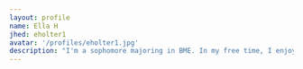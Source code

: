 ```yaml
---
layout: profile
name: Ella H
jhed: eholter1
avatar: '/profiles/eholter1.jpg'
description: "I'm a sophomore majoring in BME. In my free time, I enjoy running and baking."
---
```


